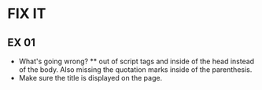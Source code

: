 # FIX IT
## EX 01
* What's going wrong?
  ** out of script tags and inside of the head instead of the body. Also missing the quotation marks inside of the parenthesis.
* Make sure the title is displayed on the page.